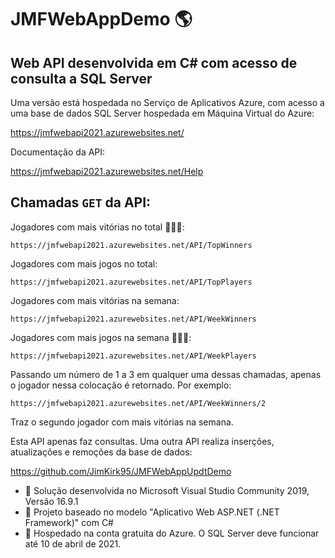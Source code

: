 # JMFWebAppDemo 🌎
## Web API desenvolvida em C# com acesso de consulta a SQL Server
Uma versão está hospedada no Serviço de Aplicativos Azure, com acesso a uma base de dados SQL Server hospedada em Máquina Virtual do Azure:

https://jmfwebapi2021.azurewebsites.net/

Documentação da API:

https://jmfwebapi2021.azurewebsites.net/Help

## Chamadas `GET` da API:
Jogadores com mais vitórias no total 🥇🥈🥉:
```
https://jmfwebapi2021.azurewebsites.net/API/TopWinners
```
Jogadores com mais jogos no total: 
```
https://jmfwebapi2021.azurewebsites.net/API/TopPlayers
```
Jogadores com mais vitórias na semana:
```
https://jmfwebapi2021.azurewebsites.net/API/WeekWinners
```
Jogadores com mais jogos na semana  🥇🥈🥉:
```
https://jmfwebapi2021.azurewebsites.net/API/WeekPlayers
```
Passando um número de 1 a 3 em qualquer uma dessas chamadas, apenas o jogador nessa colocação é retornado.
Por exemplo:
```
https://jmfwebapi2021.azurewebsites.net/API/WeekWinners/2
```
Traz o segundo jogador com mais vitórias na semana.


Esta API apenas faz consultas. Uma outra API realiza inserções, atualizações e remoções da base de dados:

https://github.com/JimKirk95/JMFWebAppUpdtDemo

- 👀 Solução desenvolvida no Microsoft Visual Studio Community 2019, Versão 16.9.1
- 👀 Projeto baseado no modelo "Aplicativo Web ASP.NET (.NET Framework)" com C#
- 👀 Hospedado na conta gratuita do Azure. O SQL Server deve funcionar até 10 de abril de 2021.
